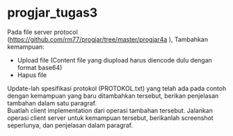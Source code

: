 # progjar_tugas3

Pada file server protocol (https://github.com/rm77/progjar/tree/master/progjar4a ), 
Tambahkan kemampuan: 
- Upload file (Content file yang diupload harus diencode dulu dengan format base64)
- Hapus file

Update-lah spesifikasi protokol (PROTOKOL.txt)  yang telah ada  pada contoh dengan kemampuan yang baru ditambahkan tersebut, berikan penjelasan tambahan dalam satu paragraf.<br>
Buatlah  client implementation dari operasi tambahan tersebut. Jalankan operasi client server untuk kemampuan tersebut, berikanlah screenshot seperlunya, dan penjelasan dalam paragraf.
